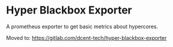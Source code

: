 # Hyper Blackbox Exporter

A prometheus exporter to get basic metrics about hypercores.

Moved to: https://gitlab.com/dcent-tech/hyper-blackbox-exporter
